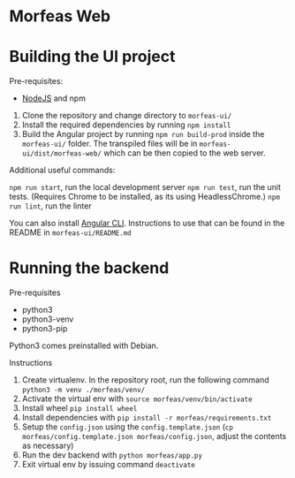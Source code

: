 # Morfeas Web

# Building the UI project

Pre-requisites:
- [NodeJS](https://nodejs.org/en/) and npm

1. Clone the repository and change directory to `morfeas-ui/`
2. Install the required dependencies by running `npm install`
3. Build the Angular project by running `npm run build-prod` inside the `morfeas-ui/` folder. The transpiled files will be in `morfeas-ui/dist/morfeas-web/` which can be then copied to the web server.

Additional useful commands:

`npm run start`, run the local development server
`npm run test`, run the unit tests. (Requires Chrome to be installed, as its using HeadlessChrome.)
`npm run lint`, run the linter

You can also install [Angular CLI](https://cli.angular.io/). Instructions to use that can be found in the README in `morfeas-ui/README.md`

# Running the backend

Pre-requisites
- python3
- python3-venv
- python3-pip

Python3 comes preinstalled with Debian. 

Instructions
1. Create virtualenv. In the repository root, run the following command `python3 -m venv ./morfeas/venv/`
2. Activate the virtual env with `source morfeas/venv/bin/activate`
3. Install wheel `pip install wheel`
4. Install dependencies with `pip install -r morfeas/requirements.txt`
5. Setup the `config.json` using the `config.template.json` (`cp morfeas/config.template.json morfeas/config.json`, adjust the contents as necessary)
6. Run the dev backend with `python morfeas/app.py`
7. Exit virtual env by issuing command `deactivate`